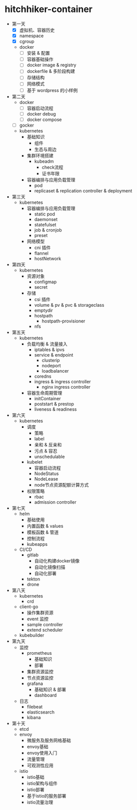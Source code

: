 # hitchhiker-container
- 第一天
    - [x] 虚拟机、容器历史
    - [x] namespace
    - [x] cgroup
    - docker
        - [ ] 安装 & 配置
        - [ ] 容器基础操作
        - [ ] docker image & registry
        - [ ] dockerfile & 多阶段构建
        - [ ] 存储结构
        - [ ] 网络模式
        - [ ] 基于 wordpress 的小样例
- 第二天
    - docker
        - [ ] 容器启动流程
        - [ ] docker debug
        - [ ] docker compose
    - [ ] gocker
    - kubernetes
        - 基础知识
            - 组件
            - 生态与周边
        - 集群环境搭建
            - kubeadm
                - check流程
                - 证书年限
        - 容器编排与应用负载管理
            - pod
            - replicaset & replication controller & deployment
- 第三天
    - kubernetes
        - 容器编排与应用负载管理
            - static pod
            - daemonset
            - statefulset
            - job & cronjob
            - preset
        - 网络模型
            - cni 插件
            - flannel
            - hostNetwork
- 第四天
    - kubernetes
        - 资源对象
            - configmap
            - secret
        - 存储
            - csi 插件
            - volume & pv & pvc & storageclass
            - emptydir
            - hostpath
                - hostpath-provisioner
            - nfs
- 第五天
    - kubernetes
        - 负载均衡 & 流量接入
            - iptables & ipvs
            - service & endpoint
                - clusterip
                - nodeport
                - loadbalancer
            - coredns
            - ingress & ingress controller
                - nginx ingress controller
        - 容器生命周期管理
            - initContainer
            - poststart & prestop
            - liveness & readiness
- 第六天
    - kubernetes
        - 调度
            - 策略
            - label
            - 亲和 & 反亲和
            - 污点 & 容忍
            - unschedulable
        - kubelet
            - 容器启动流程
            - NodeStatus
            - NodeLease
            - node节点资源配额计算方式
        - 权限策略
            - rbac
            - admission controller
- 第七天
    - helm
        - 基础使用
        - 内置函数 & values
        - 模板函数 & 管道
        - 控制流程
        - kubeapps
    - CI/CD
        - gitlab
            - 自动化构建docker镜像
            - 自动化镜像扫描
            - 自动化部署
        - tekton
        - drone
- 第八天
    - kubernetes
        - crd
    - client-go
        - 操作集群资源
        - event 监控
        - sample controller
        - extend scheduler
    - kubebuilder
- 第九天
    - 监控
        - prometheus
            - 基础知识
            - 部署
        - 集群资源监控
        - 节点资源监控
        - grafana
            - 基础知识 & 部署
            - dashboard
    - 日志
        - filebeat
        - elasticsearch
        - kibana
- 第十天
    - etcd
    - envoy
        - 微服务及服务⽹格基础
        - envoy基础
        - envoy使⽤⼊⻔
        - 流量管理
        - 可观测性应⽤
    - istio
        - istio基础
        - istio架构与组件
        - istio部署
        - 基于istio的服务部署
        - istio流量治理


